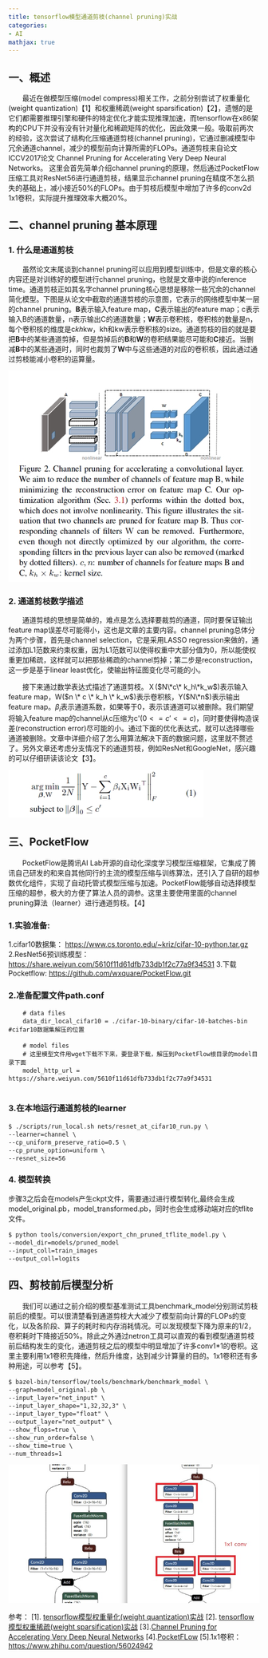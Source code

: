 ```yaml
---
title: tensorflow模型通道剪枝(channel pruning)实战
categories:
- AI
mathjax: true
---
```



## 一、概述
　　最近在做模型压缩(model compress)相关工作，之前分别尝试了权重量化(weight quantization)【1】和权重稀疏(weight sparsification)【2】，遗憾的是它们都需要推理引擎和硬件的特定优化才能实现推理加速，而tensorflow在x86架构的CPU下并没有没有针对量化和稀疏矩阵的优化，因此效果一般。吸取前两次的经验，这次尝试了结构化压缩通道剪枝(channel pruning)，它通过删减模型中冗余通道channel，减少的模型前向计算所需的FLOPs。通道剪枝来自论文ICCV2017论文 Channel Pruning for Accelerating Very Deep Neural Networks。 这里会首先简单介绍channel pruning的原理，然后通过PocketFlow压缩工具对ResNet56进行通道剪枝，结果显示channel pruning在精度不怎么损失的基础上，减小接近50%的FLOPs。由于剪枝后模型中增加了许多的conv2d 1x1卷积，实际提升推理效率大概20%。

## 二、channel pruning 基本原理
### 1. 什么是通道剪枝
　　虽然论文末尾谈到channel pruning可以应用到模型训练中，但是文章的核心内容还是对训练好的模型进行channel pruning，也就是文章中说的inference time。通道剪枝正如其名字channel pruning核心思想是移除一些冗余的channel简化模型。下图是从论文中截取的通道剪枝的示意图，它表示的网络模型中某一层的channel pruning。**B**表示输入feature map，**C**表示输出的feature map；c表示输入B的通道数量，n表示输出C的通道数量；**W**表示卷积核，卷积核的数量是n，每个卷积核的维度是c*kh*kw，kh和kw表示卷积核的size。通道剪枝的目的就是要把**B**中的某些通道剪掉，但是剪掉后的**B**和**W**的卷积结果能尽可能和**C**接近。当删减**B**中的某些通道时，同时也裁剪了**W**中与这些通道的对应的卷积核，因此通过通过剪枝能减小卷积的运算量。  
  
![channel-pruning示意图](/images/channel_pruning.jpg)


### 2. 通道剪枝数学描述
　　通道剪枝的思想是简单的，难点是怎么选择要裁剪的通道，同时要保证输出feature map误差尽可能得小，这也是文章的主要内容。channel pruning总体分为两个步骤，首先是channel selection，它是采用LASSO regression来做的，通过添加L1范数来约束权重，因为L1范数可以使得权重中大部分值为0，所以能使权重更加稀疏，这样就可以把那些稀疏的channel剪掉；第二步是reconstruction，这一步是基于linear least优化，使输出特征图变化尽可能的小。  

　　接下来通过数学表达式描述了通道剪枝。Ｘ($N\*c\* k_h\*k_w$)表示输入feature map，W($n \* c \* k_h \* k_w$)表示卷积核，Y($N\*n$)表示输出feature map。$\beta_i$表示通道系数，如果等于0，表示该通道可以被删除。我们期望将输入feature map的channel从c压缩为c'($0<=c'<= c$)，同时要使得构造误差(reconstruction error)尽可能的小。通过下面的优化表达式，就可以选择哪些通道被删除。文章中详细介绍了怎么用算法解决下面的数据问题，这里就不赘述了。另外文章还考虑分支情况下的通道剪枝，例如ResNet和GoogleNet，感兴趣的可以仔细研读该论文【3】。

![channel-pruning示意图](/images/channel_pruning2.jpg)

## 三、PocketFlow
　　PocketFlow是腾讯AI Lab开源的自动化深度学习模型压缩框架，它集成了腾讯自己研发的和来自其他同行的主流的模型压缩与训练算法，还引入了自研的超参数优化组件，实现了自动托管式模型压缩与加速。PocketFlow能够自动选择模型压缩的超参，极大的方便了算法人员的调参。这里主要使用里面的channel pruning算法（learner）进行通道剪枝。【4】
### 1.实验准备:
1.cifar10数据集： https://www.cs.toronto.edu/~kriz/cifar-10-python.tar.gz
2.ResNet56预训练模型：https://share.weiyun.com/5610f11d61dfb733db1f2c77a9f34531
3.下载Pocketflow: https://github.com/wxquare/PocketFlow.git
### 2.准备配置文件path.conf
```
	# data files
	data_dir_local_cifar10 = ./cifar-10-binary/cifar-10-batches-bin #cifar10数据集解压的位置
	
	# model files 
	# 这里模型文件用wget下载不下来，要登录下载，解压到PocketFlow根目录的model目录下面
	model_http_url = https://share.weiyun.com/5610f11d61dfb733db1f2c77a9f34531
    
```
### 3.在本地运行通道剪枝的learner
```
$ ./scripts/run_local.sh nets/resnet_at_cifar10_run.py \
--learner=channel \
--cp_uniform_preserve_ratio=0.5 \
--cp_prune_option=uniform \
--resnet_size=56

```
### 4. 模型转换
步骤3之后会在models产生ckpt文件，需要通过进行模型转化,最终会生成model_original.pb，model_transformed.pb，同时也会生成移动端对应的tflite文件。

```
$ python tools/conversion/export_chn_pruned_tflite_model.py \
--model_dir=models/pruned_model 
--input_coll=train_images
--output_coll=logits
```

## 四、剪枝前后模型分析
　　我们可以通过之前介绍的模型基准测试工具benchmark_model分别测试剪枝前后的模型。可以很清楚看到通道剪枝大大减少了模型前向计算的FLOPs的变化，以及各阶段、算子的耗时和内存消耗情况。可以发现模型下降为原来的1/2，卷积耗时下降接近50%。除此之外通过netron工具可以直观的看到模型通道剪枝前后结构发生的变化，通道剪枝之后的模型中明显增加了许多conv1*1的卷积。这里主要利用1x1卷积先降维，然后升维度，达到减少计算量的目的。1x1卷积还有多种用途，可以参考【5】。
```
$ bazel-bin/tensorflow/tools/benchmark/benchmark_model \ 
--graph=model_original.pb \
--input_layer="net_input" \
--input_layer_shape="1,32,32,3" \
--input_layer_type="float" \
--output_layer="net_output" \
--show_flops=true \
--show_run_order=false \
--show_time=true \
--num_threads=1

```
![channel-pruning 1x1 convolution](/images/channel_pruning3.jpg)



参考：
[1]. [tensorflow模型权重量化(weight quantization)实战](https://wxquare.github.io/2019/09/16/other/tensorflow-model-quantization/)
[2]. [tensorflow模型权重稀疏(weight sparsification)实战](https://wxquare.github.io/2019/09/27/other/tensorflow-model-no-structural-pruning)
[3].[Channel Pruning for Accelerating Very Deep Neural Networks](https://arxiv.org/abs/1707.06168)
[4].[PocketFLow](https://github.com/wxquare/PocketFlow)
[5].1x1卷积：https://www.zhihu.com/question/56024942 